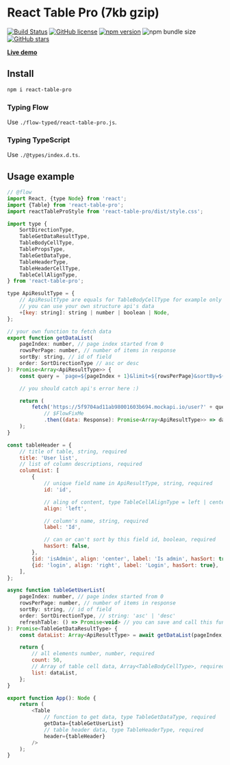 # React Table Pro (7kb gzip)

[![Build Status](https://travis-ci.org/webbestmaster/react-table-pro.svg?branch=master)](https://travis-ci.org/github/webbestmaster/react-table-pro)
[![GitHub license](https://img.shields.io/npm/l/react-table-pro)](https://github.com/webbestmaster/react-table-pro/blob/master/license)
[![npm version](https://img.shields.io/npm/v/react-table-pro.svg?style=flat)](https://www.npmjs.com/package/react-table-pro)
![npm bundle size](https://img.shields.io/bundlephobia/minzip/react-table-pro)
[![GitHub stars](https://img.shields.io/github/stars/webbestmaster/react-table-pro?style=social&maxAge=2592000)](https://github.com/webbestmaster/react-table-pro/)


**[Live demo](http://webbestmaster.github.io/react-table-pro)**


## Install

```bash
npm i react-table-pro
```


### Typing Flow

Use `./flow-typed/react-table-pro.js`.


### Typing TypeScript

Use `./@types/index.d.ts`.


## Usage example

```javascript
// @flow
import React, {type Node} from 'react';
import {Table} from 'react-table-pro';
import reactTableProStyle from 'react-table-pro/dist/style.css';

import type {
    SortDirectionType,
    TableGetDataResultType,
    TableBodyCellType,
    TablePropsType,
    TableGetDataType,
    TableHeaderType,
    TableHeaderCellType,
    TableCellAlignType,
} from 'react-table-pro';

type ApiResultType = {
    // ApiResultType are equals for TableBodyCellType for example only
    // you can use your own structure api's data
    +[key: string]: string | number | boolean | Node,
};

// your own function to fetch data
export function getDataList(
    pageIndex: number, // page index started from 0
    rowsPerPage: number, // number of items in response
    sortBy: string, // id of field
    order: SortDirectionType // asc or desc
): Promise<Array<ApiResultType>> {
    const query = `page=${pageIndex + 1}&limit=${rowsPerPage}&sortBy=${sortBy}&order=${order}`;

    // you should catch api's error here :)

    return (
        fetch('https://5f9704ad11ab98001603b694.mockapi.io/user?' + query)
            // $FlowFixMe
            .then((data: Response): Promise<Array<ApiResultType>> => data.json())
    );
}

const tableHeader = {
    // title of table, string, required
    title: 'User list',
    // list of column descriptions, required
    columnList: [
        {
            // unique field name in ApiResultType, string, required
            id: 'id',

            // aling of content, type TableCellAlignType = left | center | right, required
            align: 'left',

            // column's name, string, required
            label: 'Id',

            // can or can't sort by this field id, boolean, required
            hasSort: false,
        },
        {id: 'isAdmin', align: 'center', label: 'Is admin', hasSort: true},
        {id: 'login', align: 'right', label: 'Login', hasSort: true},
    ],
};

async function tableGetUserList(
    pageIndex: number, // page index started from 0
    rowsPerPage: number, // number of items in response
    sortBy: string, // id of field
    order: SortDirectionType, // string: 'asc' | 'desc'
    refreshTable: () => Promise<void> // you can save and call this function to refresh table
): Promise<TableGetDataResultType> {
    const dataList: Array<ApiResultType> = await getDataList(pageIndex, rowsPerPage, sortBy, order);

    return {
        // all elements number, number, required
        count: 50,
        // Array of table cell data, Array<TableBodyCellType>, required
        list: dataList,
    };
}

export function App(): Node {
    return (
        <Table
            // function to get data, type TableGetDataType, required
            getData={tableGetUserList}
            // table header data, type TableHeaderType, required
            header={tableHeader}
        />
    );
}
```
